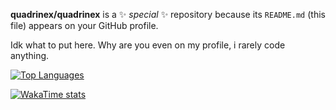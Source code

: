 **quadrinex/quadrinex** is a ✨ _special_ ✨ repository because its `README.md` (this file) appears on your GitHub profile.

Idk what to put here.
Why are you even on my profile, i rarely code anything.

[![Top Languages](https://github-readme-stats.vercel.app/api/top-langs/?username=quadrinex&layout=compact&bg_color=000000&title_color=ffffff&text_color=ffffff&icon_color=ffffff&show_icons=true)](https://github.com/anuraghazra/github-readme-stats)

[![WakaTime stats](https://github-readme-stats.vercel.app/api/wakatime?username=quadrinex&bg_color=000000&title_color=ffffff&text_color=ffffff&icon_color=ffffff&show_icons=true)](https://github.com/anuraghazra/github-readme-stats)

